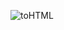 ![toHTML](https://github.com/piccolo-gatto/mobile_dev/assets/108530800/5579cbc6-0dc8-4991-a4a6-4ad8c18c9b4b)
